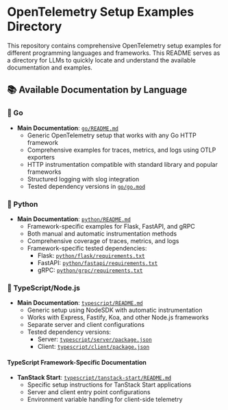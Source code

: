 # OpenTelemetry Setup Examples Directory

This repository contains comprehensive OpenTelemetry setup examples for different programming languages and frameworks. This README serves as a directory for LLMs to quickly locate and understand the available documentation and examples.

## 📚 Available Documentation by Language

### 🐹 Go

- **Main Documentation**: [`go/README.md`](go/README.md)
  - Generic OpenTelemetry setup that works with any Go HTTP framework
  - Comprehensive examples for traces, metrics, and logs using OTLP exporters
  - HTTP instrumentation compatible with standard library and popular frameworks
  - Structured logging with slog integration
  - Tested dependency versions in [`go/go.mod`](go/go.mod)

### 🐍 Python

- **Main Documentation**: [`python/README.md`](python/README.md)
  - Framework-specific examples for Flask, FastAPI, and gRPC
  - Both manual and automatic instrumentation methods
  - Comprehensive coverage of traces, metrics, and logs
  - Framework-specific tested dependencies:
    - Flask: [`python/flask/requirements.txt`](python/flask/requirements.txt)
    - FastAPI: [`python/fastapi/requirements.txt`](python/fastapi/requirements.txt)
    - gRPC: [`python/grpc/requirements.txt`](python/grpc/requirements.txt)

### 📘 TypeScript/Node.js

- **Main Documentation**: [`typescript/README.md`](typescript/README.md)
  - Generic setup using NodeSDK with automatic instrumentation
  - Works with Express, Fastify, Koa, and other Node.js frameworks
  - Separate server and client configurations
  - Tested dependency versions:
    - Server: [`typescript/server/package.json`](typescript/server/package.json)
    - Client: [`typescript/client/package.json`](typescript/client/package.json)

#### TypeScript Framework-Specific Documentation

- **TanStack Start**: [`typescript/tanstack-start/README.md`](typescript/tanstack-start/README.md)
  - Specific setup instructions for TanStack Start applications
  - Server and client entry point configurations
  - Environment variable handling for client-side telemetry
